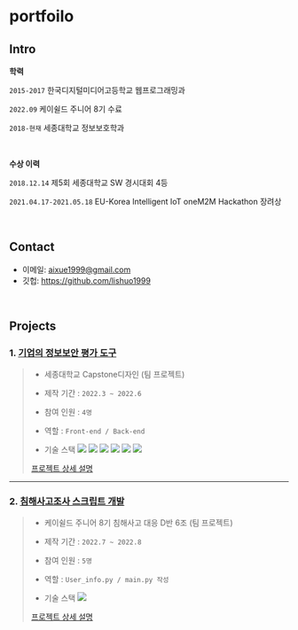 # portfoilo
## Intro
**학력**

`2015-2017`  한국디지털미디어고등학교 웹프로그래밍과

`2022.09`  케이쉴드 주니어 8기 수료

`2018-현재`  세종대학교 정보보호학과

</br>

**수상 이력**

`2018.12.14`  제5회 세종대학교 SW 경시대회 4등

`2021.04.17-2021.05.18`  EU-Korea Intelligent IoT oneM2M Hackathon 장려상

</br>

## Contact
- 이메일: aixue1999@gmail.com
- 깃헙: https://github.com/lishuo1999

</br>

## Projects
### 1. [기업의 정보보안 평가 도구](https://github.com/lishuo1999/CapTeen_Sejong)
>- 세종대학교 Capstone디자인  (팀 프로젝트)  
>- 제작 기간 : ```2022.3 ~ 2022.6``` 
>- 참여 인원 : ```4명```
>- 역할 : ```Front-end / Back-end``` 
>
>- 기술 스택  <img src="https://img.shields.io/badge/HTML5-E34F26?style=flat&logo=HTML5&logoColor=white" /> <img src="https://img.shields.io/badge/CSS3-1572B6?style=flat&logo=CSS3&logoColor=white" /> <img src="https://img.shields.io/badge/JavaScript-F7DF1E?style=flat&logo=JavaScript&logoColor=white" /> <img src="https://img.shields.io/badge/jQuery-0769AD?style=flat&logo=JQuery&logoColor=white" /> <img src="https://img.shields.io/badge/MySQL-4479A1?style=flat&logo=JQuery&logoColor=white" /> <img src="https://img.shields.io/badge/Node.js-339933?style=flat&logo=Node.js&logoColor=white" />
>
>[프로젝트 상세 설명](https://github.com/lishuo1999/CapTeen_Sejong)

---

### 2. [침해사고조사 스크립트 개발](https://github.com/lishuo1999/K-Shield_D6)
>- 케이쉴드 주니어 8기 침해사고 대응 D반 6조 (팀 프로젝트)  
>- 제작 기간 : ```2022.7 ~ 2022.8```  
>- 참여 인원 : ```5명```
>- 역할 : ```User_info.py / main.py 작성``` 
>  
>- 기술 스택  <img src="https://img.shields.io/badge/Python-3776AB?style=flat&logo=Python&logoColor=white" />
>
>[프로젝트 상세 설명](https://github.com/lishuo1999/K-Shield_D6)
